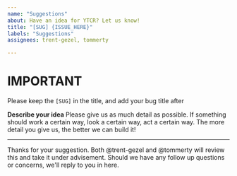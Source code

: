 ```yaml
---
name: "Suggestions"
about: Have an idea for YTCR? Let us know!
title: "[SUG] {ISSUE_HERE}"
labels: "Suggestions"
assignees: trent-gezel, tommerty

---
```


# IMPORTANT
Please keep the `[SUG]` in the title, and add your bug title after

**Describe your idea**
Please give us as much detail as possible. If something should work a certain way, look a certain way, act a certain way. The more detail you give us, the better we can build it!


---
Thanks for your suggestion. Both @trent-gezel and @tommerty will review this and take it under advisement. Should we have any follow up questions or concerns, we'll reply to you in here.

